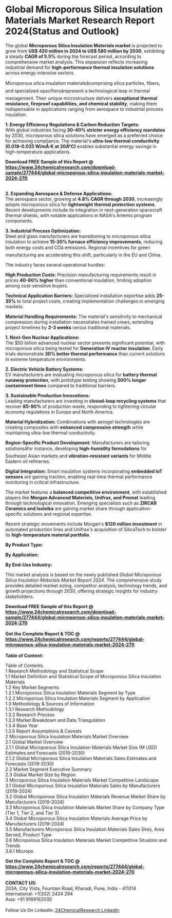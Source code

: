 <h1>Global Microporous Silica Insulation Materials Market Research Report 2024(Status and Outlook)</h1><p>The global <strong>Microporous Silica Insulation Materials market</strong> is projected to grow from <strong>US$ 420 million in 2024 to US$ 580 million by 2030</strong>, exhibiting a steady <strong>CAGR of 5.5%</strong> during the forecast period, according to comprehensive market analysis. This expansion reflects increasing industrial demand for <strong>high-performance thermal insulation solutions</strong> across energy-intensive sectors.</p><p>Microporous silica insulation materialsâcomprising silica particles, fibers, and specialized opacifiersârepresent a technological leap in thermal management. Their unique microstructure delivers <strong>exceptional thermal resistance, fireproof capabilities, and chemical stability</strong>, making them indispensable in applications ranging from aerospace to industrial process insulation.</p><p><strong>1. Energy Efficiency Regulations &amp; Carbon Reduction Targets:</strong><br>
With global industries facing <strong>30-40% stricter energy efficiency mandates</strong> by 2030, microporous silica solutions have emerged as a preferred choice for achieving compliance. The material's <strong>ultra-low thermal conductivity (0.018-0.025 W/mÂ·K at 20Â°C)</strong> enables substantial energy savings in high-temperature applications.</p><div><b>Download FREE Sample of this Report @ 
            <a href="https://www.24chemicalresearch.com/download-sample/277444/global-microporous-silica-insulation-materials-market-2024-270">
            https://www.24chemicalresearch.com/download-sample/277444/global-microporous-silica-insulation-materials-market-2024-270</a></b></div><br><p><strong>2. Expanding Aerospace &amp; Defense Applications:</strong><br>
The aerospace sector, growing at <strong>4.8% CAGR through 2030</strong>, increasingly adopts microporous silica for <strong>lightweight thermal protection systems</strong>. Recent developments include its integration in next-generation spacecraft thermal shields, with notable applications in NASA's Artemis program components.</p><p><strong>3. Industrial Process Optimization:</strong><br>
Steel and glass manufacturers are transitioning to microporous silica insulation to achieve <strong>15-20% furnace efficiency improvements</strong>, reducing both energy costs and COâ emissions. Regional incentives for green manufacturing are accelerating this shift, particularly in the EU and China.</p><p>The industry faces several operational hurdles:</p><p><strong>High Production Costs:</strong> Precision manufacturing requirements result in prices <strong>40-60% higher</strong> than conventional insulation, limiting adoption among cost-sensitive buyers.</p><p><strong>Technical Application Barriers:</strong> Specialized installation expertise adds <strong>25-35%</strong> to total project costs, creating implementation challenges in emerging markets.</p><p><strong>Material Handling Requirements:</strong> The material's sensitivity to mechanical compression during installation necessitates trained crews, extending project timelines by <strong>2-3 weeks</strong> versus traditional materials.</p><p><strong>1. Next-Gen Nuclear Applications:</strong><br>
The $50 billion advanced nuclear sector presents significant potential, with microporous silica being tested for <strong>Generation IV reactor insulation</strong>. Early trials demonstrate <strong>30% better thermal performance</strong> than current solutions in extreme temperature environments.</p><p><strong>2. Electric Vehicle Battery Systems:</strong><br>
EV manufacturers are evaluating microporous silica for <strong>battery thermal runaway protection</strong>, with prototype testing showing <strong>500% longer containment times</strong> compared to traditional barriers.</p><p><strong>3. Sustainable Production Innovations:</strong><br>
Leading manufacturers are investing in <strong>closed-loop recycling systems</strong> that recover <strong>85-90%</strong> of production waste, responding to tightening circular economy regulations in Europe and North America.</p><p><strong>Material Hybridization:</strong> Combinations with aerogel technologies are creating composites with <strong>enhanced compressive strength</strong> while maintaining ultra-low thermal conductivity.</p><p><strong>Region-Specific Product Development:</strong> Manufacturers are tailoring solutionsâfor instance, developing <strong>high-humidity formulations</strong> for Southeast Asian markets and <strong>vibration-resistant variants</strong> for Middle Eastern oil refineries.</p><p><strong>Digital Integration:</strong> Smart insulation systems incorporating <strong>embedded IoT sensors</strong> are gaining traction, enabling real-time thermal performance monitoring in critical infrastructure.</p><p>The market features a <strong>balanced competitive environment</strong>, with established players like <strong>Morgan Advanced Materials, Unifrax, and Promat</strong> leading through technological innovation. Emerging specialists such as <strong>ZIRCAR Ceramics and Isoleika</strong> are gaining market share through application-specific solutions and regional expertise.</p><p>Recent strategic movements include Morgan's <strong>$120 million investment</strong> in automated production lines and Unifrax's acquisition of SilicaTech to bolster its <strong>high-temperature material portfolio</strong>.</p><p><strong>By Product Type:</strong></p><p><strong>By Application:</strong></p><p><strong>By End-Use Industry:</strong></p><p>This market analysis is based on the newly published <em>Global Microporous Silica Insulation Materials Market Report 2024</em>. The comprehensive study provides detailed market sizing, competitor analysis, technology trends, and growth projections through 2030, offering strategic insights for industry stakeholders.</p><div><b>Download FREE Sample of this Report @ 
            <a href="https://www.24chemicalresearch.com/download-sample/277444/global-microporous-silica-insulation-materials-market-2024-270">
            https://www.24chemicalresearch.com/download-sample/277444/global-microporous-silica-insulation-materials-market-2024-270</a></b></div><br><div><b>Get the Complete Report & TOC @ 
            <a href="https://www.24chemicalresearch.com/reports/277444/global-microporous-silica-insulation-materials-market-2024-270">
            https://www.24chemicalresearch.com/reports/277444/global-microporous-silica-insulation-materials-market-2024-270</a></b></div><br>
            <b>Table of Content:</b><p>Table of Contents<br />
1 Research Methodology and Statistical Scope<br />
1.1 Market Definition and Statistical Scope of Microporous Silica Insulation Materials<br />
1.2 Key Market Segments<br />
1.2.1 Microporous Silica Insulation Materials Segment by Type<br />
1.2.2 Microporous Silica Insulation Materials Segment by Application<br />
1.3 Methodology & Sources of Information<br />
1.3.1 Research Methodology<br />
1.3.2 Research Process<br />
1.3.3 Market Breakdown and Data Triangulation<br />
1.3.4 Base Year<br />
1.3.5 Report Assumptions & Caveats<br />
2 Microporous Silica Insulation Materials Market Overview<br />
2.1 Global Market Overview<br />
2.1.1 Global Microporous Silica Insulation Materials Market Size (M USD) Estimates and Forecasts (2019-2030)<br />
2.1.2 Global Microporous Silica Insulation Materials Sales Estimates and Forecasts (2019-2030)<br />
2.2 Market Segment Executive Summary<br />
2.3 Global Market Size by Region<br />
3 Microporous Silica Insulation Materials Market Competitive Landscape<br />
3.1 Global Microporous Silica Insulation Materials Sales by Manufacturers (2019-2024)<br />
3.2 Global Microporous Silica Insulation Materials Revenue Market Share by Manufacturers (2019-2024)<br />
3.3 Microporous Silica Insulation Materials Market Share by Company Type (Tier 1, Tier 2, and Tier 3)<br />
3.4 Global Microporous Silica Insulation Materials Average Price by Manufacturers (2019-2024)<br />
3.5 Manufacturers Microporous Silica Insulation Materials Sales Sites, Area Served, Product Type<br />
3.6 Microporous Silica Insulation Materials Market Competitive Situation and Trends<br />
3.6.1 Micropo</p><div><b>Get the Complete Report & TOC @ 
            <a href="https://www.24chemicalresearch.com/reports/277444/global-microporous-silica-insulation-materials-market-2024-270">
            https://www.24chemicalresearch.com/reports/277444/global-microporous-silica-insulation-materials-market-2024-270</a></b></div><br><b>CONTACT US:</b><br>
            203A, City Vista, Fountain Road, Kharadi, Pune, India - 411014<br>
            International: +1(332) 2424 294<br>
            Asia: +91 9169162030 <br><br>
            Follow Us On LinkedIn: <a href="https://www.linkedin.com/company/24chemicalresearch/">24ChemicalResearch LinkedIn</a>